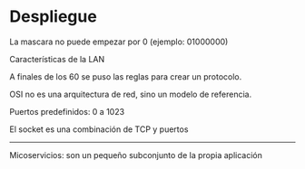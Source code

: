 # Despliegue


La mascara no puede empezar por 0 (ejemplo: 01000000)



Características de la LAN

A finales de los 60 se puso las reglas para crear un protocolo.

OSI no es una arquitectura de red, sino un modelo de referencia.

Puertos predefinidos: 0 a 1023

El socket es una combinación de TCP y puertos

---

Micoservicios: son un pequeño subconjunto de la propia aplicación 



































